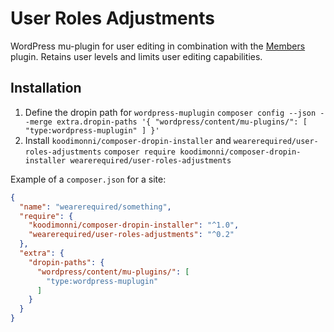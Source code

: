 # User Roles Adjustments

WordPress mu-plugin for user editing in combination with the [Members](https://wordpress.org/plugins/members/) plugin. Retains user levels and limits user editing capabilities.

## Installation

1. Define the dropin path for `wordpress-muplugin`
`composer config --json --merge extra.dropin-paths '{ "wordpress/content/mu-plugins/": [ "type:wordpress-muplugin" ] }'`
1. Install `koodimonni/composer-dropin-installer` and `wearerequired/user-roles-adjustments`
`composer require koodimonni/composer-dropin-installer wearerequired/user-roles-adjustments`

Example of a `composer.json` for a site:

```json
{
  "name": "wearerequired/something",
  "require": {
    "koodimonni/composer-dropin-installer": "^1.0",
    "wearerequired/user-roles-adjustments": "^0.2"
  },
  "extra": {
    "dropin-paths": {
      "wordpress/content/mu-plugins/": [
        "type:wordpress-muplugin"
      ]
    }
  }
}
